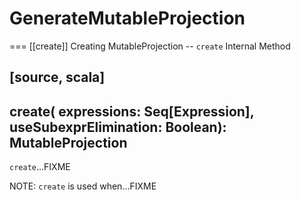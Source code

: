 # GenerateMutableProjection

=== [[create]] Creating MutableProjection -- `create` Internal Method

[source, scala]
----
create(
  expressions: Seq[Expression],
  useSubexprElimination: Boolean): MutableProjection
----

`create`...FIXME

NOTE: `create` is used when...FIXME
